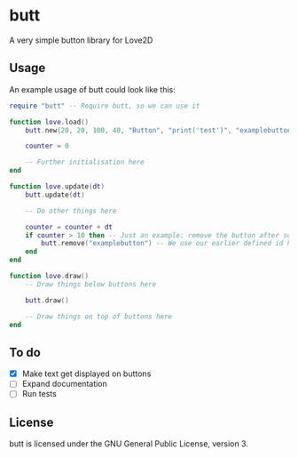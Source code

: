# butt
A very simple button library for Love2D

## Usage

An example usage of butt could look like this:

```lua
require "butt" -- Require butt, so we can use it

function love.load()
	butt.new(20, 20, 100, 40, "Button", "print('test')", "examplebutton") -- Create a new button

	counter = 0

	-- Further initialisation here
end

function love.update(dt)
	butt.update(dt)

	-- Do other things here

	counter = counter + dt
	if counter > 10 then -- Just an example: remove the button after some time
		butt.remove("examplebutton") -- We use our earlier defined id here, to make sure only the button we want to remove gets removed
	end
end

function love.draw()
	-- Draw things below buttons here

	butt.draw()

	-- Draw things on top of buttons here
end
```

## To do

- [x] Make text get displayed on buttons
- [ ] Expand documentation
- [ ] Run tests

## License
butt is licensed under the GNU General Public License, version 3.